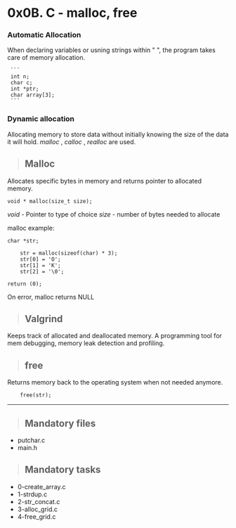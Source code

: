 # 0x0B. C - malloc, free

### Automatic Allocation
When declaring variables or usning strings within " ",
the program takes care of memory allocation.
    	
     ```
     int n;
     char c;
     int *ptr;
     char array[3];
     ```

### Dynamic allocation
Allocating memory to store data without initially knowing the
size of the data it will hold.
_malloc_ , _calloc_ , _realloc_ are used.

> ## Malloc
Allocates specific bytes in memory and returns pointer to allocated memory.
```
void * malloc(size_t size);
```
*void* - Pointer to type of choice
*size* - number of bytes needed to allocate

malloc example:
```
char *str;

	str = malloc(sizeof(char) * 3);
	str[0] = 'O';
	str[1] = 'K';
	str[2] = '\0';

return (0);
```
On error, malloc returns NULL

> ## Valgrind
Keeps track of allocated and deallocated memory.
A programming tool for mem debugging, memory leak detection and profiling.

> ## free
Returns memory back to the operating system when not needed anymore.
```
	free(str);
```

---

> ## Mandatory files
+ putchar.c
+ main.h

> ## Mandatory tasks
* 0-create_array.c
* 1-strdup.c
* 2-str_concat.c
* 3-alloc_grid.c
* 4-free_grid.c

